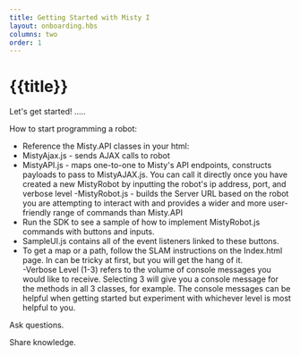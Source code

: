 ```yaml
---
title: Getting Started with Misty I
layout: onboarding.hbs
columns: two
order: 1
---
```


# {{title}}

Let's get started! .....

How to start programming a robot:
- Reference the Misty.API classes in your html: 
- MistyAjax.js - sends AJAX calls to robot
- MistyAPI.js - maps one-to-one to Misty's API endpoints, constructs payloads to pass to MistyAJAX.js.  You can call it directly once you have created a new MistyRobot by inputting the robot's ip address, port, and verbose level
-MistyRobot.js  - builds the Server URL based on the robot you are attempting to interact with and provides a wider and more user-friendly range of commands than Misty.API
- Run the SDK to see a sample of how to implement MistyRobot.js commands with buttons and inputs.  
- SampleUI.js contains all of the event listeners linked to these buttons.
- To get a map or a path, follow the SLAM instructions on the Index.html page.  In can be tricky at first, but you will get the hang of it.  
-Verbose Level (1-3) refers to the volume of console messages you would like to receive. Selecting 3 will give you a console message for the methods in all 3 classes, for example.  The console messages can be helpful when getting started but experiment with whichever level is most helpful to you. 

Ask questions. 

Share knowledge.
